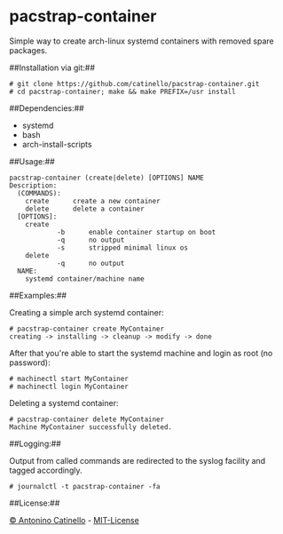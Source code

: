 pacstrap-container
===

Simple way to create arch-linux systemd containers with removed spare packages.

##Installation via git:##

    # git clone https://github.com/catinello/pacstrap-container.git
    # cd pacstrap-container; make && make PREFIX=/usr install

##Dependencies:##

- systemd
- bash
- arch-install-scripts

##Usage:##

    pacstrap-container (create|delete) [OPTIONS] NAME
    Description:
      (COMMANDS):
    	create		create a new container
    	delete		delete a container
      [OPTIONS]:
        create
                -b      enable container startup on boot
                -q      no output
                -s      stripped minimal linux os
        delete
                -q      no output
      NAME:
    	systemd container/machine name

##Examples:##

Creating a simple arch systemd container:

    # pacstrap-container create MyContainer
    creating -> installing -> cleanup -> modify -> done

After that you're able to start the systemd machine and login as root (no password):

    # machinectl start MyContainer
    # machinectl login MyContainer

Deleting a systemd container:

    # pacstrap-container delete MyContainer
    Machine MyContainer successfully deleted.

##Logging:##

Output from called commands are redirected to the syslog facility and tagged accordingly.

    # journalctl -t pacstrap-container -fa

##License:##

[&copy; Antonino Catinello][HOME] - [MIT-License][MIT]

[MIT]:https://github.com/catinello/pacstrap-container/blob/master/LICENSE
[HOME]:http://antonino.catinello.eu
